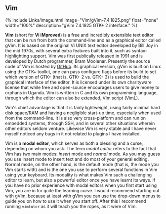 
## Vim
{% include Links/image.html image="Vim/gVim-7.4.1825.png" float="none" width="100%" description="gVim 7.4.1825 GTK+ 2 interface." %}

**Vim** (short for **Vi iMproved**) is a free and incredibly extensible text editor that can be run from both the command-line and as a graphical editor called gVim. It is based on the original Vi UNIX text editor developed by Bill Joy in the mid 1970s, with several extra features built into it, such as syntax-highlighting support. Vim was first publically released in 1991 and is developed by Dutch programmer, Bram Moolenar. Presently the source code of Vim is hosted by [GitHub](https://github.com/vim/vim). Its graphical version, gVim is built on Linux using the GTK+ toolkit, one can pass configure flags before its build to set which version of GTK+ (that is, GTK+ 2 vs. GTK+ 3) is used to build the graphical interface of the editor. It is licensed under its own charityware license that while free and open-source encourages users to give money to orphans in Uganda. Vim is written in C and its own programming language, through which the editor can also be extended, Vim script (VimL).

Vim's chief advantage is that it is fairly lightweight, using fairly minimal hard disk space/RAM and having a negligible start-up time, especially when used from the command-line. It is also very cross-platform and can run on embedded systems, through SSH, and in several other situations wherein other editors seldom venture. Likewise Vim is very stable and I have never myself noticed any bugs in it not related to plugins I have installed.

Vim is a **modal editor**, which serves as both a blessing and a curse, depending on whom you ask. The term *modal editor* refers to the fact that Vim has two main modes: *insert* mode and *normal* mode. As you may guess you use insert mode to insert text and do most of your general editing. Normal mode, on the other hand, is the default mode (that is, the mode you Vim starts with) and is the one you use to perform several functions in Vim using your keyboard. Its modality is what makes Vim such a challenging editor to learn, but also a powerful editor once you have learnt its ways. If you have no prior experience with modal editors when you first start using Vim, you are in for quite the learning curve. I would recommend starting out with gVim, because at least with gVim you can use the drop-down menus to guide you on how to use it when you start off. After this I recommend running `vimtutor` as it will teach you the ropes, as it were of Vim. 
